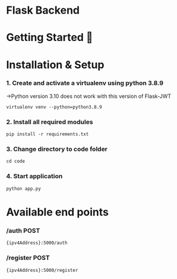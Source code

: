 # Flask Backend

# Getting Started 🚀
# Installation & Setup
### 1. Create and activate a virtualenv using python 3.8.9 
->Python version 3.10 does not work with this version of Flask-JWT


```
virtualenv venv --python=python3.8.9
```

### 2. Install all required modules
```
pip install -r requirements.txt
```

### 3. Change directory to code folder

```
cd code
```

### 4. Start application
```
python app.py
```

# Available end points

### /auth POST

```
{ipv4Address}:5000/auth
```

### /register POST

```
{ipv4Address}:5000/register
```






